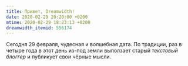 ```yaml
---
title: Привет, Dreamwidth!
date: 2020-02-29 20:20:00 +0200
mtime: 2020-02-29 18:23:13 +0200
dreamwidth_itemid: 556174
---
```

Сегодня 29 февраля, чудесная и волшебная дата. По традиции, раз в четыре года в этот день из-под земли выползает старый <i>текстовый блоггер</i> и публикует свои чёрные мысли.
